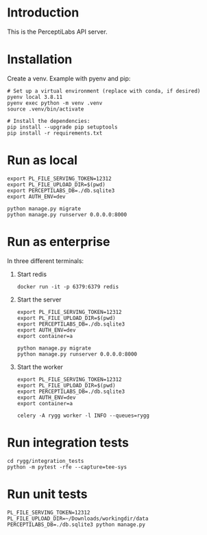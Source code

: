 # Introduction
This is the PerceptiLabs API server.

# Installation
Create a venv. Example with pyenv and pip:
```
# Set up a virtual environment (replace with conda, if desired)
pyenv local 3.8.11
pyenv exec python -m venv .venv
source .venv/bin/activate

# Install the dependencies:
pip install --upgrade pip setuptools
pip install -r requirements.txt
```

# Run as local
```
export PL_FILE_SERVING_TOKEN=12312
export PL_FILE_UPLOAD_DIR=$(pwd)
export PERCEPTILABS_DB=./db.sqlite3
export AUTH_ENV=dev

python manage.py migrate
python manage.py runserver 0.0.0.0:8000
```

# Run as enterprise
In three different terminals:
1. Start redis
    ```
    docker run -it -p 6379:6379 redis
    ```

1. Start the server
    ```
    export PL_FILE_SERVING_TOKEN=12312
    export PL_FILE_UPLOAD_DIR=$(pwd)
    export PERCEPTILABS_DB=./db.sqlite3
    export AUTH_ENV=dev
    export container=a

    python manage.py migrate
    python manage.py runserver 0.0.0.0:8000
    ```

1. Start the worker
    ```
    export PL_FILE_SERVING_TOKEN=12312
    export PL_FILE_UPLOAD_DIR=$(pwd)
    export PERCEPTILABS_DB=./db.sqlite3
    export AUTH_ENV=dev
    export container=a

    celery -A rygg worker -l INFO --queues=rygg
    ```

# Run integration tests
```
cd rygg/integration_tests
python -m pytest -rfe --capture=tee-sys
```

# Run unit tests
```
PL_FILE_SERVING_TOKEN=12312 PL_FILE_UPLOAD_DIR=~/Downloads/workingdir/data PERCEPTILABS_DB=./db.sqlite3 python manage.py
```